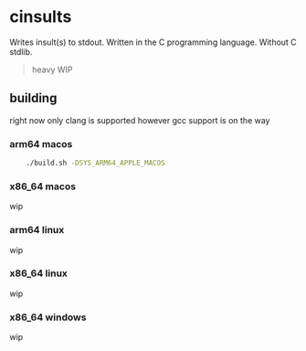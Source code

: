 # cinsults
Writes insult(s) to stdout. Written in the C programming language. Without C stdlib.

> heavy WIP

## building
right now only clang is supported however gcc support is on the way
### arm64 macos
```bash
    ./build.sh -DSYS_ARM64_APPLE_MACOS
```
### x86_64 macos
wip
### arm64 linux
wip
### x86_64 linux
wip
### x86_64 windows
wip